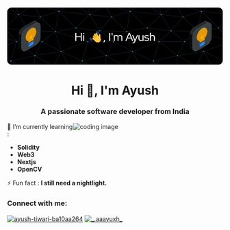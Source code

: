![Header](https://github.com/ayushtiwari134/ayushtiwari134/blob/main/github-header-image.png)
<h1 align="center">Hi 👋, I'm Ayush</h1>
<h3 align="center">A passionate software developer from India</h3>
<img src="https://raw.githubusercontent.com/TheDudeThatCode/TheDudeThatCode/master/Assets/Developer.gif" alt="coding image" align="right" width="350">


🌱 I’m currently learning :
- **Solidity**
- **Web3**
- **Nextjs**
- **OpenCV**

⚡ Fun fact : **I still need a nightlight.**

<h3 align="left">Connect with me:</h3>
<p align="left">
<a href="https://linkedin.com/in/ayush-tiwari-ba10aa264" target="blank"><img align="center" src="https://raw.githubusercontent.com/rahuldkjain/github-profile-readme-generator/master/src/images/icons/Social/linked-in-alt.svg" alt="ayush-tiwari-ba10aa264" height="30" width="40" /></a>
<a href="https://instagram.com/_.aaayuxh_" target="blank"><img align="center" src="https://raw.githubusercontent.com/rahuldkjain/github-profile-readme-generator/master/src/images/icons/Social/instagram.svg" alt="_.aaayuxh_" height="30" width="40" /></a>
</p>


